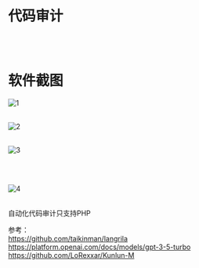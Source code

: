 # 代码审计

<br>
<br>

# 软件截图

![1](https://github.com/yuag/Code-audit/assets/34123873/778647f1-b151-4e60-8294-27491e2aa48f)
<br>
<br>

![2](https://github.com/yuag/Code-audit/assets/34123873/95920238-e0ad-4911-abc6-984e1c26b3f4)
<br>
<br>

![3](https://github.com/yuag/Code-audit/assets/34123873/9bfe9e2f-a4ae-4604-a2cd-d53a473f7661)

<br>
<br>

![4](https://github.com/yuag/Code-audit/assets/34123873/61115cff-3682-4a39-b26a-7a5229c4b4a7)
<br>
<br>



自动化代码审计只支持PHP





参考：<br>
https://github.com/taikinman/langrila
<br>
https://platform.openai.com/docs/models/gpt-3-5-turbo 
<br>
https://github.com/LoRexxar/Kunlun-M
